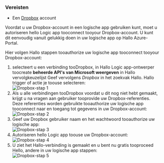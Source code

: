 ### <a name="prerequisites"></a>Vereisten
* Een [Dropbox](https://www.Dropbox.com/) account 

Voordat u uw Dropbox-account in een logische app gebruiken kunt, moet u autoriseren hello Logic app tooconnect tooyour Dropbox-account. U kunt dit eenvoudig vanuit gelukkig doen in uw logische app op Hallo Azure-Portal. 

Hier volgen Hallo stappen tooauthorize uw logische app tooconnect tooyour Dropbox-account:

1. selecteert u een verbinding tooDropbox, in Hallo Logic app-ontwerper toocreate **beheerde API's van Microsoft weergeven** in Hallo vervolgkeuzelijst Geef vervolgens *Dropbox* in het zoekvak Hallo. Hallo trigger of actie je toouse selecteren:  
   ![Dropbox-stap 1](./media/connectors-create-api-dropbox/dropbox-1.png)
2. Als u alle verbindingen tooDropbox voordat u dit nog niet hebt gemaakt, krijgt u na vragen aan gebruiker tooprovide uw Dropbox-referenties. Deze referenties worden gebruikte tooauthorize uw logische app tooconnect naar en toegang tot gegevens in uw Dropbox-account:  
   ![Dropbox-stap 2](./media/connectors-create-api-dropbox/dropbox-2.png)
3. Geef uw Dropbox gebruiker naam en het wachtwoord tooauthorize uw logische app:  
   ![Dropbox-stap 3](./media/connectors-create-api-dropbox/dropbox-3.png)   
4. Autoriseren hello Logic app toouse uw Dropbox-account:  
   ![Dropbox-stap 4](./media/connectors-create-api-dropbox/dropbox-4.png)
5. U ziet het Hallo-verbinding is gemaakt en u bent nu gratis tooproceed Hello, andere in uw logische app stappen:  
   ![Dropbox-stap 5](./media/connectors-create-api-dropbox/dropbox-5.png)   

